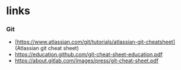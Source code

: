 # links
### Git
- [https://www.atlassian.com/git/tutorials/atlassian-git-cheatsheet] (Atlassian git cheat sheet)
- https://education.github.com/git-cheat-sheet-education.pdf
- https://about.gitlab.com/images/press/git-cheat-sheet.pdf
